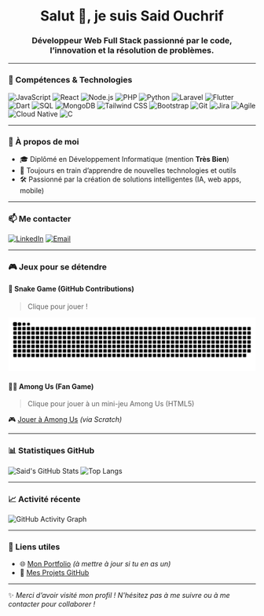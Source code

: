 <h1 align="center">Salut 👋, je suis Said Ouchrif</h1>
<h3 align="center">Développeur Web Full Stack passionné par le code, l’innovation et la résolution de problèmes.</h3>

---

### 🧰 Compétences & Technologies

![JavaScript](https://img.shields.io/badge/-JavaScript-F7DF1E?style=flat&logo=javascript&logoColor=black)
![React](https://img.shields.io/badge/-React-61DAFB?style=flat&logo=react&logoColor=black)
![Node.js](https://img.shields.io/badge/-Node.js-339933?style=flat&logo=node.js&logoColor=white)
![PHP](https://img.shields.io/badge/-PHP-777BB4?style=flat&logo=php&logoColor=white)
![Python](https://img.shields.io/badge/-Python-3776AB?style=flat&logo=python&logoColor=white)
![Laravel](https://img.shields.io/badge/-Laravel-FF2D20?style=flat&logo=laravel&logoColor=white)
![Flutter](https://img.shields.io/badge/-Flutter-02569B?style=flat&logo=flutter&logoColor=white)
![Dart](https://img.shields.io/badge/-Dart-0175C2?style=flat&logo=dart&logoColor=white)
![SQL](https://img.shields.io/badge/-SQL-4479A1?style=flat&logo=postgresql&logoColor=white)
![MongoDB](https://img.shields.io/badge/-MongoDB-47A248?style=flat&logo=mongodb&logoColor=white)
![Tailwind CSS](https://img.shields.io/badge/-Tailwind-38B2AC?style=flat&logo=tailwind-css&logoColor=white)
![Bootstrap](https://img.shields.io/badge/-Bootstrap-7952B3?style=flat&logo=bootstrap&logoColor=white)
![Git](https://img.shields.io/badge/-Git-F05032?style=flat&logo=git&logoColor=white)
![Jira](https://img.shields.io/badge/-Jira-0052CC?style=flat&logo=jira&logoColor=white)
![Agile](https://img.shields.io/badge/-Agile-DD0031?style=flat&logo=agile&logoColor=white)
![Cloud Native](https://img.shields.io/badge/-Cloud_Native-3C3C3C?style=flat&logo=cloudflare&logoColor=white)
![C](https://img.shields.io/badge/-C-00599C?style=flat&logo=c&logoColor=white)

---

### 🚀 À propos de moi

- 🎓 Diplômé en Développement Informatique (mention **Très Bien**)
- 🧠 Toujours en train d’apprendre de nouvelles technologies et outils
- 🛠️ Passionné par la création de solutions intelligentes (IA, web apps, mobile)

---

### 📫 Me contacter

[![LinkedIn](https://img.shields.io/badge/-LinkedIn-0A66C2?style=for-the-badge&logo=linkedin&logoColor=white)](https://www.linkedin.com/in/said-ouchrif-990947194/)
[![Email](https://img.shields.io/badge/-Email-EA4335?style=for-the-badge&logo=gmail&logoColor=white)](mailto:saidouchrif16@gmail.com)

---

### 🎮 Jeux pour se détendre

#### 🐍 Snake Game (GitHub Contributions)
> Clique pour jouer !

[![Snake Game](https://github.com/Platane/snk/raw/output/github-contribution-grid-snake.svg)](https://github.com/Platane/snk)

#### 👨‍🚀 Among Us (Fan Game)
> Clique pour jouer à un mini-jeu Among Us (HTML5)

🎮 [Jouer à Among Us](https://scratch.mit.edu/projects/475535107/) *(via Scratch)*

---

### 📊 Statistiques GitHub

![Said's GitHub Stats](https://github-readme-stats.vercel.app/api?username=Saidouchrif&show_icons=true&theme=tokyonight)
![Top Langs](https://github-readme-stats.vercel.app/api/top-langs/?username=Saidouchrif&layout=compact&theme=tokyonight)

---

### 📈 Activité récente

![GitHub Activity Graph](https://github-readme-activity-graph.vercel.app/graph?username=Saidouchrif&theme=github-compact)

---

### 🔗 Liens utiles

- 🌐 [Mon Portfolio](https://tonportfolio.com) *(à mettre à jour si tu en as un)*
- 📁 [Mes Projets GitHub](https://github.com/Saidouchrif?tab=repositories)

---

✨ _Merci d’avoir visité mon profil ! N'hésitez pas à me suivre ou à me contacter pour collaborer !_
